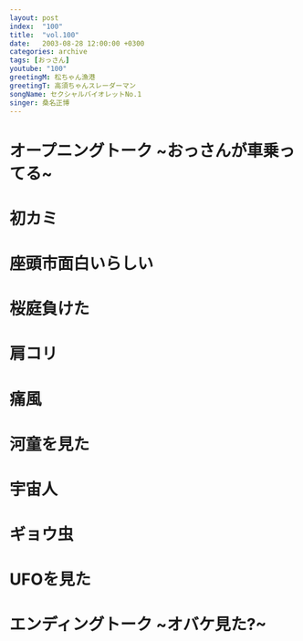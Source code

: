 ```yaml
---
layout: post
index:  "100"
title:  "vol.100"
date:   2003-08-28 12:00:00 +0300
categories: archive
tags: [おっさん]
youtube: "100"
greetingM: 松ちゃん漁港
greetingT: 高須ちゃんスレーダーマン
songName: セクシャルバイオレットNo.1
singer: 桑名正博
---
```


# オープニングトーク ~おっさんが車乗ってる~


# 初カミ


# 座頭市面白いらしい


# 桜庭負けた


# 肩コリ


# 痛風


# 河童を見た


# 宇宙人


# ギョウ虫


# UFOを見た


# エンディングトーク ~オバケ見た?~
